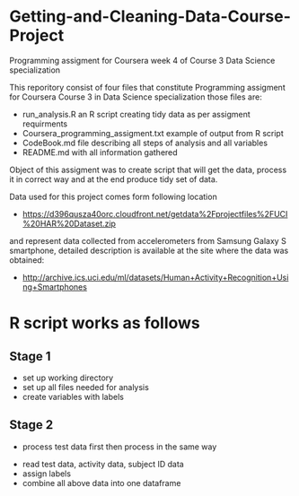 # Getting-and-Cleaning-Data-Course-Project
Programming assigment for Coursera week 4 of Course 3 Data Science specialization

This reporitory consist of four files that constitute Programming assigment for Coursera Course 3 in Data Science specialization
those files are:
-  run_analysis.R an R script creating tidy data as per assigment requirments
-  Coursera_programming_assigment.txt example of output from R script 
-  CodeBook.md file describing all steps of analysis and all variables
-  README.md with all information gathered

Object of this assigment was to create script that will get the data, process it in correct way and at the end produce tidy set of data.

Data used for this project comes form following location
- https://d396qusza40orc.cloudfront.net/getdata%2Fprojectfiles%2FUCI%20HAR%20Dataset.zip

and represent data collected from accelerometers from Samsung Galaxy S smartphone, detailed description is available at the site where the data was obtained:
- http://archive.ics.uci.edu/ml/datasets/Human+Activity+Recognition+Using+Smartphones

# R script works as follows

## Stage 1

* set up working directory
* set up all files needed for analysis
* create variables with labels

## Stage 2

* process test data first then process in the same way 
+ read test data, activity data, subject ID data
+ assign labels
+ combine all above data into one dataframe




